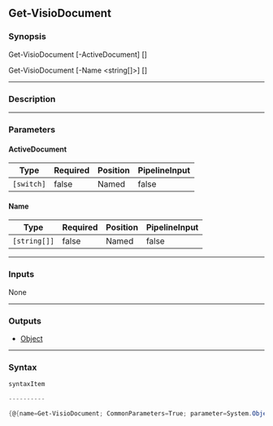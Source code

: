 Get-VisioDocument
-----------------

### Synopsis

Get-VisioDocument [-ActiveDocument] [<CommonParameters>]

Get-VisioDocument [-Name <string[]>] [<CommonParameters>]

---

### Description

---

### Parameters
#### **ActiveDocument**

|Type      |Required|Position|PipelineInput|
|----------|--------|--------|-------------|
|`[switch]`|false   |Named   |false        |

#### **Name**

|Type        |Required|Position|PipelineInput|
|------------|--------|--------|-------------|
|`[string[]]`|false   |Named   |false        |

---

### Inputs
None

---

### Outputs
* [Object](https://learn.microsoft.com/en-us/dotnet/api/System.Object)

---

### Syntax
```PowerShell
syntaxItem
```
```PowerShell
----------
```
```PowerShell
{@{name=Get-VisioDocument; CommonParameters=True; parameter=System.Object[]}, @{name=Get-VisioDocument; CommonParameters=True; parameter=System.Object[]}}
```
